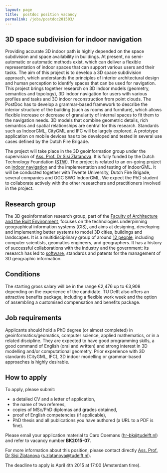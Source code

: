 ```yaml
---
layout: page
title:  postdoc position vacancy
permalink: /jobs/postdoc201503/
---
```



## 3D space subdivision for indoor navigation

Providing accurate 3D indoor path is highly depended on the space subdivision and space availability in buildings. At present, no semi-automatic or automatic methods exist, which can deliver a flexible representation of indoor spaces that can support various users and their tasks. The aim of this project is to develop a 3D space subdivision approach, which understands the principles of interior architectural design and human perception to identify spaces that can be used for navigation. This project brings together research on 3D indoor models (geometry, semantics and topology), 3D indoor navigation for users with various profiles and tasks and 3D indoor reconstruction from point clouds. The PostDoc has to develop a grammar-based framework to describe the interior structure of the building (such as rooms and furniture), which allows flexible increase or decrease of granularity of internal spaces to fit them to the navigation needs. 3D models that combine geometric details, rich semantics and spatial relationships are central for this research. Standards such as IndoorGML, CityGML and IFC will be largely explored. A prototype application on mobile devices has to be developed and tested in several use cases defined by the Dutch Fire Brigade. 

The project will take place in the 3D geoinformation group under the supervision of [Ass. Prof. Dr Sisi Zlatanova](http://3dgeoinfo.bk.tudelft.nl/szlatanova).
It is fully funded by the Dutch Technology Foundation ([STW](http://www.stw.nl)). The project is related to an on-going project on [indoor navigation](http://3dgeoinfo.bk.tudelft.nl/projects/indoor/) and the implementation and testing of IndoorGML. It will be conducted together with Twente University, Dutch Fire Brigade, several companies and OGC SWG IndoorGML.
We expect the PhD student to collaborate actively with the other researchers and practitioners involved in the project.


## Research group

The 3D geoinformation research group, part of the [Faculty of Architecture and the Built Environment](http://www.bk.tudelft.nl/en), focuses on the technologies underpinning geographical information systems (GIS), and aims at designing, developing and implementing better systems to model 3D cities, buildings and landscapes.
It is a multidisciplinary group of around [12 people](/about/), including computer scientists, geomatics engineers, and geographers.
It has a history of successful collaborations with the industry and the government: its research has led to [software](https://github.com/tudelft3d), standards and patents for the management of 3D geographic information.


## Conditions

The starting gross salary will be in the range €2,476 up to €3,908 depending on the experience of the candidate. 
TU Delft also offers an attractive benefits package, including a flexible work week and the option of assembling a customised compensation and benefits package.


## Job requirements

Applicants should hold a PhD degree (or almost completed) in geoinformatics/geomatics, computer science, applied mathematics, or in a related discipline. They are expected to have good programming skills, a good command of English (oral and written) and strong interest in 3D modelling and/or computational geometry. Prior experience with 3D standards (CityGML, IFC), 3D indoor modelling or grammar-based approaches is highly desirable. 

## How to apply

To apply, please submit: 

- a detailed CV and a letter of application,
- the name of two referees,
- copies of MSc/PhD diplomas and grades obtained,
- proof of English competencies (if applicable),
- PhD thesis and all publications you have authored (a URL to a PDF is fine).

Please email your application material to Caro Coemans (<hr-bk@tudelft.nl>) and refer to vacancy number __BK2015-07__.

For more information about this position, please contact directly [Ass. Prof. Dr Sisi Zlatanova](http://3dgeoinfo.bk.tudelft.nl/szlatanova) (<s.zlatanova@tudelft.nl>). 

<div class="alert alert-warning" role="alert">
The deadline to apply is April 4th 2015 at 17:00 (Amsterdam time).
</div>
